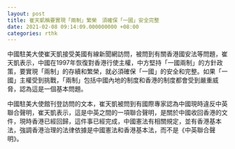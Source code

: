 ```yaml
---
layout: post
title: 崔天凱稱要實現「兩制」繁榮　須確保「一國」安全完整
date: 2021-02-08 09:14:09.000000000 +08:00
categories: rthk
---
```


中國駐美大使崔天凱接受美國有線新聞網訪問，被問到有關香港國安法等問題，崔天凱表示，中國在1997年恢復對香港行使主權，中方堅持「一國兩制」的方針政策，要實現「兩制」的存續和繁榮，就必須確保「一國」的安全和完整。如果「一國」主權受到挑戰，「兩制」包括中國內地的制度和香港的制度都會受到嚴重威脅，認為這是一個基本問題。

中國駐美大使館刊登訪問的文本，崔天凱被問到有國際專家認為中國現時違反中英聯合聲明，崔天凱表示，這是中英之間的一項聯合聲明，是關於中國收回香港的文件，現時香港已經回歸，這件事已經完成，中國憲法有相關規定，並有香港基本法，強調香港治理的法律依據是中國憲法和香港基本法，而不是《中英聯合聲明》。
